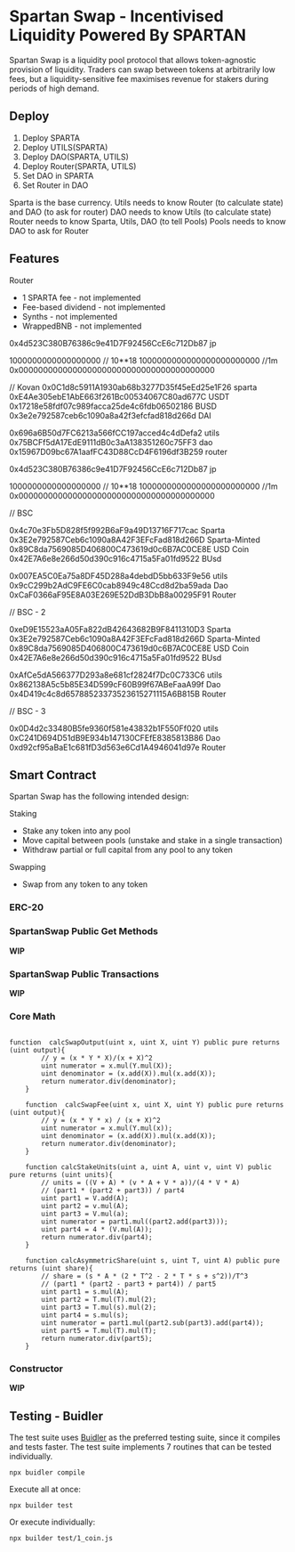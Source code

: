 # Spartan Swap - Incentivised Liquidity Powered By SPARTAN

Spartan Swap is a liquidity pool protocol that allows token-agnostic provision of liquidity. Traders can swap between tokens at arbitrarily low fees, but a liquidity-sensitive fee maximises revenue for stakers during periods of high demand. 

## Deploy
1) Deploy SPARTA
2) Deploy UTILS(SPARTA)
3) Deploy DAO(SPARTA, UTILS)
4) Deploy Router(SPARTA, UTILS)
5) Set DAO in SPARTA
6) Set Router in DAO

Sparta is the base currency.
Utils needs to know Router (to calculate state) and DAO (to ask for router)
DAO needs to know Utils (to calculate state)
Router needs to know Sparta, Utils, DAO (to tell Pools)
Pools needs to know DAO to ask for Router


## Features

Router
* 1 SPARTA fee - not implemented
* Fee-based dividend - not implemented
* Synths - not implemented
* WrappedBNB - not implemented




0x4d523C380B76386c9e41D7F92456CcE6c712Db87 jp

1000000000000000000 // 10**18
1000000000000000000000000 //1m
0x0000000000000000000000000000000000000000

// Kovan
0x0C1d8c5911A1930ab68b3277D35f45eEd25e1F26 sparta
0xE4Ae305ebE1AbE663f261Bc00534067C80ad677C USDT
0x17218e58fdf07c989facca25de4c6fdb06502186 BUSD
0x3e2e792587ceb6c1090a8a42f3efcfad818d266d DAI

0x696a6B50d7FC6213a566fCC197acced4c4dDefa2 utils
0x75BCFf5dA17EdE9111dB0c3aA138351260c75FF3 dao
0x15967D09bc67A1aafFC43D88CcD4F6196df3B259 router



0x4d523C380B76386c9e41D7F92456CcE6c712Db87 jp

1000000000000000000 // 10**18
1000000000000000000000000 //1m
0x0000000000000000000000000000000000000000

// BSC

0x4c70e3Fb5D828f5f992B6aF9a49D13716F717cac Sparta
0x3E2e792587Ceb6c1090a8A42F3EFcFad818d266D Sparta-Minted
0x89C8da7569085D406800C473619d0c6B7AC0CE8E USD Coin
0x42E7A6e8e266d50d390c916c4715a5Fa01fd9522 BUsd

0x007EA5C0Ea75a8DF45D288a4debdD5bb633F9e56 utils
0x9cC299b2AdC9FE6C0cab8949c48Ccd8d2ba59ada Dao
0xCaF0366aF95E8A03E269E52DdB3DbB8a00295F91 Router

// BSC - 2

0xeD9E15523aA05Fa822dB42643682B9F8411310D3 Sparta
0x3E2e792587Ceb6c1090a8A42F3EFcFad818d266D Sparta-Minted
0x89C8da7569085D406800C473619d0c6B7AC0CE8E USD Coin
0x42E7A6e8e266d50d390c916c4715a5Fa01fd9522 BUsd

0xAfCe5dA566377D293a8e681cf2824f7Dc0C733C6 utils
0x862138A5c5b85E34D599cF60B99f67ABeFaaA99f Dao
0x4D419c4c8d65788523373523615271115A6B815B Router

// BSC - 3

0x0D4d2c33480B5fe9360f581e43832b1F550Ff020 utils
0xC241D694D51dB9E934b147130CFEfE8385813B86 Dao
0xd92cf95aBaE1c681fD3d563e6Cd1A4946041d97e Router






## Smart Contract

Spartan Swap  has the following intended design:

Staking
* Stake any token into any pool
* Move capital between pools (unstake and stake in a single transaction)
* Withdraw partial or full capital from any pool to any token

Swapping
* Swap from any token to any token


### ERC-20

### SpartanSwap Public Get Methods
**WIP**

### SpartanSwap Public Transactions
**WIP**

### Core Math

```solidity

function  calcSwapOutput(uint x, uint X, uint Y) public pure returns (uint output){
        // y = (x * Y * X)/(x + X)^2
        uint numerator = x.mul(Y.mul(X));
        uint denominator = (x.add(X)).mul(x.add(X));
        return numerator.div(denominator);
    }

    function  calcSwapFee(uint x, uint X, uint Y) public pure returns (uint output){
        // y = (x * Y * x) / (x + X)^2
        uint numerator = x.mul(Y.mul(x));
        uint denominator = (x.add(X)).mul(x.add(X));
        return numerator.div(denominator);
    }

    function calcStakeUnits(uint a, uint A, uint v, uint V) public pure returns (uint units){
        // units = ((V + A) * (v * A + V * a))/(4 * V * A)
        // (part1 * (part2 + part3)) / part4
        uint part1 = V.add(A);
        uint part2 = v.mul(A);
        uint part3 = V.mul(a);
        uint numerator = part1.mul((part2.add(part3)));
        uint part4 = 4 * (V.mul(A));
        return numerator.div(part4);
    }

    function calcAsymmetricShare(uint s, uint T, uint A) public pure returns (uint share){
        // share = (s * A * (2 * T^2 - 2 * T * s + s^2))/T^3
        // (part1 * (part2 - part3 + part4)) / part5
        uint part1 = s.mul(A);
        uint part2 = T.mul(T).mul(2);
        uint part3 = T.mul(s).mul(2);
        uint part4 = s.mul(s);
        uint numerator = part1.mul(part2.sub(part3).add(part4));
        uint part5 = T.mul(T).mul(T);
        return numerator.div(part5);
    }
```

### Constructor
**WIP**


## Testing - Buidler

The test suite uses [Buidler](https://buidler.dev/) as the preferred testing suite, since it compiles and tests faster. 
The test suite implements 7 routines that can be tested individually.

```
npx buidler compile
```

Execute all at once:
```
npx builder test
```

Or execute individually:
```
npx builder test/1_coin.js
```



